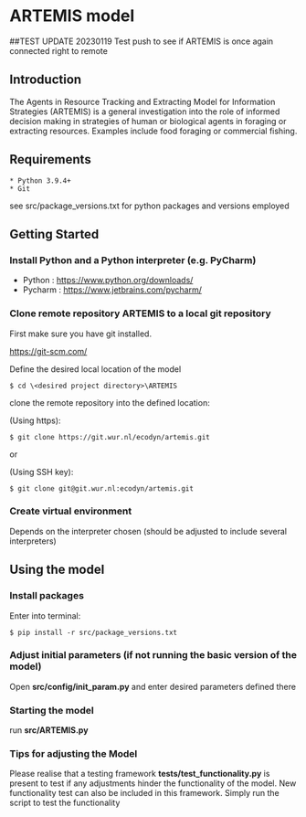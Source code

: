 # ARTEMIS model

##TEST UPDATE 20230119
Test push to see if ARTEMIS is once again connected right to remote

## Introduction
The Agents in Resource Tracking and Extracting Model for Information Strategies (ARTEMIS) 
is a general investigation into the role of informed decision making 
in strategies of human or biological agents in foraging or extracting resources. 
Examples include food foraging or commercial fishing.

## Requirements
	* Python 3.9.4+
	* Git

see src/package_versions.txt for python packages and versions employed


## Getting Started

### Install Python and a Python interpreter (e.g. PyCharm)
* Python : https://www.python.org/downloads/
* Pycharm : https://www.jetbrains.com/pycharm/


### Clone remote repository ARTEMIS to a local git repository
First make sure you have git installed.

https://git-scm.com/

Define the desired local location of the model

    $ cd \<desired project directory>\ARTEMIS

clone the remote repository into the defined location:

(Using https):

    $ git clone https://git.wur.nl/ecodyn/artemis.git

or

(Using SSH key):

    $ git clone git@git.wur.nl:ecodyn/artemis.git

### Create virtual environment
Depends on the interpreter chosen (should be adjusted to include several interpreters)


## Using the model

### Install packages

Enter into terminal:

    $ pip install -r src/package_versions.txt 


### Adjust initial parameters (if not running the basic version of the model)
Open **src/config/init_param.py** and enter desired parameters defined there

### Starting the model
run **src/ARTEMIS.py**

### Tips for adjusting the Model
Please realise that a testing framework **tests/test_functionality.py** is present to test if any adjustments hinder 
the functionality of the model. New functionality test can also be included in this framework. Simply run the script 
to test the functionality
